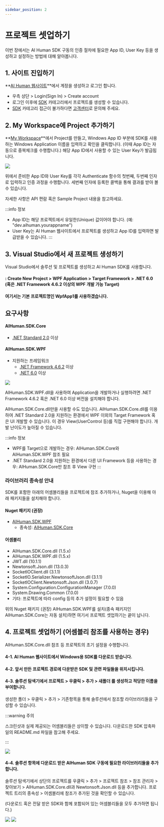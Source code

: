 ```yaml
---
sidebar_position: 2
---
```


# 프로젝트 셋업하기

이번 장에서는 AI Human SDK 구동의 인증 절차에 필요한 App ID, User Key 등을 생성하고 설정하는 방법에 대해 알아봅니다.

## 1. 사이트 진입하기
**[AI Human 웹사이트](https://www.deepbrain.io/aihuman/)**에서 계정을 생성하고 로그인 합니다.
- 우측 상단 > Login(Sign In) > Create account  
- 로그인 이후에 [SDK](https://aihuman.deepbrain.io/aihuman/sdk) 카테고리에서 프로젝트를 생성할 수 있습니다.
- [SDK](https://aihuman.deepbrain.io/aihuman/sdk) 카테고리 접근이 불가하다면 [고객센터](https://www.deepbrain.io/ko/company/contact)로 문의해 주세요.

## 2. My Workspace에 Project 추가하기
**[My Workspace](https://aihuman.deepbrain.io/aihuman/sdk)**에서 Project를 만들고, Windows App ID 부분에 SDK를 사용하는 Windows Application 이름을 입력하고 확인을 클릭합니다. (이때 App ID는 자동으로 중복체크를 수행합니다.)
해당 App ID에서 사용할 수 있는 User Key가 발급됩니다.

<img src="/img/aihuman/windows/SDK_WebPage_UserKey.png" />

위에서 준비한 App ID와 User Key를 각각 Authenticate 함수의 첫번째, 두번째 인자로 입력하고 인증 과정을 수행합니다. 세번째 인자에 등록한 콜백을 통해 결과를 받아 볼 수 있습니다.

자세한 사항은 API 편람 혹은 Sample Project 내용을 참고하세요.

:::info 정보
- App ID는 해당 프로젝트에서 유일한(Unique) 값이어야 합니다. (예: "dev.aihuman.yourappname")
- User Key는 AI Human 웹사이트에서 프로젝트를 생성하고 App ID를 입력하면 발급받을 수 있습니다.
:::

## 3. Visual Studio에서 새 프로젝트 생성하기

Visual Studio에서 솔루션 및 프로젝트를 생성하고 AI Human SDK를 사용합니다.

#### 	: Create New Project > WPF Application > Target Framework > .NET 6.0 (혹은 .NET Framework 4.6.2 이상의 WPF 개발 가능 Target)
####		여기서는 기본 프로젝트명인 WpfApp1를 사용하겠습니다.

## 요구사항

#### AIHuman.SDK.Core
- [.NET Standard 2.0](https://learn.microsoft.com/en-us/dotnet/standard/net-standard?tabs=net-standard-2-0) 이상

#### AIHuman.SDK.WPF
- 지원하는 프레임워크
  + [.NET Framework 4.6.2](https://dotnet.microsoft.com/en-us/download/dotnet-framework/net462) 이상
  + [.NET 6.0](https://dotnet.microsoft.com/en-us/download/dotnet/6.0) 이상

<img src="/img/aihuman/windows/projectsetup_frameworks_1.5.x.png" />

AIHuman.SDK.WPF.dll을 사용하여 Application을 개발하거나 실행하려면 .NET Framework 4.6.2 혹은 .NET 6.0 이상 버전을 설치해야 합니다.

AIHuman.SDK.Core.dll만을 사용할 수도 있습니다. AIHuman.SDK.Core.dll를 이용하여 .NET Standard 2.0을 지원하는 환경에서 WPF 이외의 Target Framework 혹은 UI 개발할 수 있습니다.
이 경우 View(UserControl 등)를 직접 구현해야 합니다. 개발 난이도가 높아질 수 있습니다.

:::info 정보
- WPF를 Target으로 개발하는 경우: AIHuman.SDK.Core와 AIHuman.SDK.WPF 참조 필요
- .NET Standard 2.0을 지원하는 환경에서 다른 UI Framework 등을 사용하는 경우: AIHuman.SDK.Core만 참조 후 View 구현
:::

### 라이브러리 종속성 안내

SDK를 포함한 아래의 어셈블리들을 프로젝트에 참조 추가하거나, Nuget을 이용해 아래 패키지들을 설치해야 합니다.

#### Nuget 패키지 (권장)

- [AIHuman.SDK.WPF](https://www.nuget.org/packages/AIHuman.SDK.WPF)
  + 종속성: [AIHuman.SDK.Core](https://www.nuget.org/packages/AIHuman.SDK.Core/)

#### 어셈블리

- AIHuman.SDK.Core.dll (1.5.x)
- AIHuman.SDK.WPF.dll (1.5.x)
- JWT.dll (10.1.1)
- Newtonsoft.Json.dll (13.0.3)
- SocketIOClient.dll (3.1.1)
- SocketIO.Serializer.NewtonsoftJson.dll (3.1.1)
- SocketIOClient.Newtonsoft.Json.dll (3.0.7)
- System.Configuration.ConfigurationManager (7.0.0)
- System.Drawing.Common (7.0.0)
- 기타: 프로젝트에 따라 config 등의 추가 설정이 필요할 수 있음

위의 Nuget 패키지 (권장) AIHuman.SDK.WPF를 설치(종속 패키지인 AIHuman.SDK.Core는 자동 설치)하면 여기서 프로젝트 셋업하기는 끝이 납니다.

## 4. 프로젝트 셋업하기 (어셈블리 참조를 사용하는 경우)

AIHuman.SDK.Core.dll 참조 등 프로젝트의 초기 설정을 수행합니다.

#### 4-1. AI Human 웹사이트에서 Windows용 SDK를 다운로드 받습니다.

#### 4-2. 앞서 만든 프로젝트 경로에 다운받은 SDK 및 관련 파일들을 위치시킵니다.

#### 4-3. 솔루션 탐색기에서 프로젝트 > 우클릭 > 추가 > 새폴더 를 생성하고 적당한 이름을 부여합니다.

생성한 폴더 > 우클릭 > 추가 > 기존항목을 통해 솔루션에서 참조할 라이브러리들을 구성할 수 있습니다.

:::warning 주의

스크린샷과 실제 제공되는 어셈블리들은 상이할 수 있습니다. 다운로드한 SDK 압축파일의 README.md 파일을 참고해 주세요.

:::

<img src="/img/aihuman/windows/NewProject_Add_Sdk.png" />

#### 4-4. 솔루션 항목에 다운로드 받은 AIHuman SDK 구동에 필요한 라이브러리들을 추가합니다.

솔루션 탐색기에서 상단의 프로젝트를 우클릭 > 추가 > 프로젝트 참조 > 참조 관리자 > 찾아보기 > AIHuman.SDK.Core.dll과 Newtonsoft.Json.dll 등을 추가합니다. 프로젝트 트리의 종속성 > 어셈블리에 참조가 추가된 것을 확인할 수 있습니다.

(다운로드 혹은 전달 받은 SDK와 함께 포함되어 있는 어셈블리들을 모두 추가하면 됩니다.)

<img src="/img/aihuman/windows/NewProject_Add_Ref.png" />

<img src="/img/aihuman/windows/NewProject_Init.png" />

<br/>
